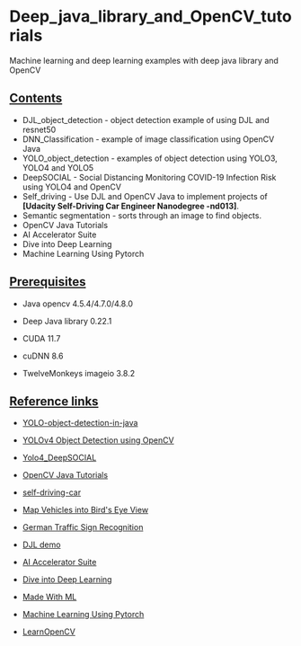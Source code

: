 # Deep_java_library_and_OpenCV_tutorials

Machine learning and deep learning examples with deep java library and OpenCV

## <u>Contents</u>

* DJL_object_detection - object detection example of using DJL and resnet50
* DNN_Classification - example of image classification using OpenCV Java
* YOLO_object_detection - examples of object detection using YOLO3, YOLO4 and YOLO5
* DeepSOCIAL - Social Distancing Monitoring COVID-19 Infection Risk using YOLO4 and OpenCV
* Self_driving - Use DJL and OpenCV Java to implement projects of **[Udacity Self-Driving Car Engineer Nanodegree -nd013]**.
* Semantic segmentation - sorts through an image to find objects.
* OpenCV Java Tutorials
* AI Accelerator Suite
* Dive into Deep Learning
* Machine Learning Using Pytorch 

## <u>Prerequisites</u>

- Java opencv 4.5.4/4.7.0/4.8.0 

- Deep Java library 0.22.1

- CUDA 11.7

- cuDNN 8.6

- TwelveMonkeys imageio 3.8.2


## <u>Reference links</u>

- [YOLO-object-detection-in-java](https://github.com/suddh123/YOLO-object-detection-in-java)

- [YOLOv4 Object Detection using OpenCV](https://lindevs.com/yolov4-object-detection-using-opencv)

- [Yolo4_DeepSOCIAL](https://github.com/shliang0603/Yolov4_DeepSocial)

- [OpenCV Java Tutorials](https://github.com/opencv-java)

- [self-driving-car](https://github.com/ndrplz/self-driving-car)

- [Map Vehicles into Bird's Eye View](https://github.com/ndrplz/surround_vehicles_awareness)

- [German Traffic Sign Recognition](https://github.com/sovit-123/German-Traffic-Sign-Recognition-with-Deep-Learning)

- [DJL demo](https://github.com/deepjavalibrary/djl-demo)

- [AI Accelerator Suite](https://github.com/mymagicpower/AIAS)

- [Dive into Deep Learning](https://d2l.djl.ai/)

- [Made With ML](https://github.com/GokuMohandas/Made-With-ML)

- [Machine Learning Using Pytorch](https://github.com/Mayurji/MLWithPytorch)

- [LearnOpenCV](https://github.com/spmallick/learnopencv)


